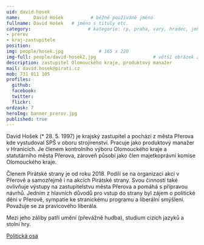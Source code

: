 ```yaml
---
uid: david.hosek
name:     David Hošek          # běžně používáné jméno
fullname: David Hošek   # jméno s tituly etc.
category:                     # kategorie: rp, praha, vary, hradec, jmk, senat
- prerov
- kraj-zastupitele
position:
img: people/hosek.jpg             # 165 x 220
img-full: people/david-hosek2.jpg                     # větší obrázek zobrazený na podrobném profilu
description: zastupitel Olomouckého kraje, produktový manažer               # kratký popis, max 160 znaků
mail: david.hosek@pirati.cz
mob: 731 811 105        
profiles:
  github:
  facebook:       
  twitter:        
  flickr:  
ordzask: 7
heroImg: banner_prerov.jpg
published: true
---
```

David Hošek (* 28. 5. 1997) je krajský zastupitel a pochází z města Přerova kde vystudoval SPŠ v oboru strojírenství. Pracuje jako produktový manažer v Hranicích. Je členem kontrolního výboru Olomouckého kraje a statutárního města Přerova, zároveň působí jako člen majetkoprávní komise Olomouckého kraje.

Členem Pirátské strany je od roku 2018. Podílí se na organizaci akcí v Přerově a samozřejmě i na akcích Pirátské strany. Svou činností také ovlivňuje výstupy na zastupitelstvu města Přerova a pomáhá s přípravou návrhů. Jedním z hlavních důvodů pro vstup do strany byl zájem o politické dění v Přerově, sympatie ke stranickému programu a liberální smýšlení. Považuje se za pravicového liberála. 

Mezi jeho záliby patří umění (převážně hudba), studium cizích jazyků a stolní hry.

[Politická osa](https://interaktivni.rozhlas.cz/data/polkviz/results.html?e=42.7&d=46.8&g=61.9&s=68.5)
